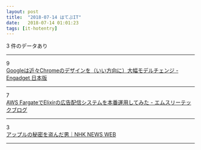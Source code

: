 ```yaml
---
layout: post
title:  "2018-07-14 はてぶIT"
date:   2018-07-14 01:01:23
tags: [it-hotentry]
---
```

3 件のデータあり

<hr><div class="row">
<div class="col-1"><span class="badge badge-pill badge-success h2">9</span></div>
<div class="col-11"><a href='https://japanese.engadget.com/2018/07/13/googles-refreshed-chrome-design-is-nearly-here/' target='_blank'>Googleは近々Chromeのデザインを（いい方向に）大幅モデルチェンジ - Engadget 日本版</a></div>
</div>
<hr>
<div class="row">
<div class="col-1"><span class="badge badge-pill badge-success h2">7</span></div>
<div class="col-11"><a href='http://www.m3tech.blog/entry/elixir-aws-fargate' target='_blank'>AWS FargateでElixirの広告配信システムを本番運用してみた - エムスリーテックブログ</a></div>
</div>
<hr>
<div class="row">
<div class="col-1"><span class="badge badge-pill badge-success h2">3</span></div>
<div class="col-11"><a href='https://www3.nhk.or.jp/news/business_tokushu/2018_0713.html' target='_blank'>アップルの秘密を盗んだ男｜NHK NEWS WEB</a></div>
</div>
<hr>
